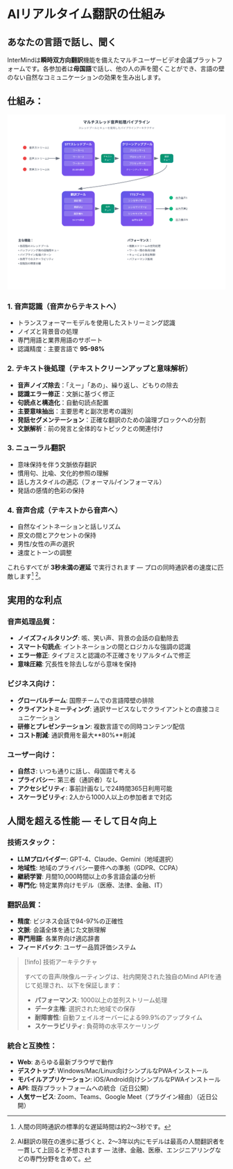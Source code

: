 # AIリアルタイム翻訳の仕組み

## あなたの言語で話し、聞く

InterMindは**瞬時双方向翻訳**機能を備えたマルチユーザービデオ会議プラットフォームです。各参加者は**母国語**で話し、他の人の声を聞くことができ、言語の壁のない自然なコミュニケーションの効果を生み出します。

## 仕組み：

<!-- :::details Show diagram of AI translation process
::: -->

![](./interpretating.svg)

### 1. **音声認識（音声からテキストへ）**

- トランスフォーマーモデルを使用したストリーミング認識
- ノイズと背景音の処理
- 専門用語と業界用語のサポート
- 認識精度：主要言語で **95-98%**

### 2. **テキスト後処理（テキストクリーンアップと意味解析）**

- **音声ノイズ除去**：「えー」「あの」、繰り返し、どもりの除去
- **認識エラー修正**：文脈に基づく修正
- **句読点と構造化**：自動句読点配置
- **主要意味抽出**：主要思考と副次思考の識別
- **発話セグメンテーション**：正確な翻訳のための論理ブロックへの分割
- **文脈解析**：前の発言と全体的なトピックとの関連付け

### 3. **ニューラル翻訳**

- 意味保持を伴う文脈依存翻訳
- 慣用句、比喩、文化的参照の理解
- 話し方スタイルの適応（フォーマル/インフォーマル）
- 発話の感情的色彩の保持

### 4. **音声合成（テキストから音声へ）**

- 自然なイントネーションと話しリズム
- 原文の間とアクセントの保持
- 男性/女性の声の選択
- 速度とトーンの調整

これらすべてが **3秒未満の遅延** で実行されます — プロの同時通訳者の速度に匹敵します[^1] [^2]。

## 実用的な利点

### 音声処理品質：

- **ノイズフィルタリング**: 咳、笑い声、背景の会話の自動除去
- **スマート句読点**: イントネーションの間とロジカルな強調の認識
- **エラー修正**: タイプミスと認識の不正確さをリアルタイムで修正
- **意味圧縮**: 冗長性を除去しながら意味を保持

### ビジネス向け：

- **グローバルチーム**: 国際チームでの言語障壁の排除
- **クライアントミーティング**: 通訳サービスなしでクライアントとの直接コミュニケーション
- **研修とプレゼンテーション**: 複数言語での同時コンテンツ配信
- **コスト削減**: 通訳費用を最大**80%**削減

### ユーザー向け：

- **自然さ**: いつも通りに話し、母国語で考える
- **プライバシー**: 第三者（通訳者）なし
- **アクセシビリティ**: 事前計画なしで24時間365日利用可能
- **スケーラビリティ**: 2人から1000人以上の参加者まで対応

## 人間を超える性能 — そして日々向上

### 技術スタック：

- **LLMプロバイダー**: GPT-4、Claude、Gemini（地域選択）
- **地域性**: 地域のプライバシー要件への準拠（GDPR、CCPA）
- **継続学習**: 月間10,000時間以上の多言語会議の分析
- **専門化**: 特定業界向けモデル（医療、法律、金融、IT）

### 翻訳品質：

- **精度**: ビジネス会話で94-97%の正確性
- **文脈**: 会議全体を通じた文脈理解
- **専門用語**: 各業界向け適応辞書
- **フィードバック**: ユーザー品質評価システム

> [!info] 技術アーキテクチャ
>
> すべての音声/映像ルーティングは、社内開発された独自のMind APIを通じて処理され、以下を保証します：
>
> - **パフォーマンス**: 1000以上の並列ストリーム処理
> - **データ主権**: 選択された地域での保存
> - **耐障害性**: 自動フェイルオーバーによる99.9%のアップタイム
> - **スケーラビリティ**: 負荷時の水平スケーリング

### 統合と互換性：

- **Web**: あらゆる最新ブラウザで動作
- **デスクトップ**: Windows/Mac/Linux向けシンプルなPWAインストール
- **モバイルアプリケーション**: iOS/Android向けシンプルなPWAインストール
- **API**: 既存プラットフォームへの統合（近日公開）
- **人気サービス**: Zoom、Teams、Google Meet（プラグイン経由）（近日公開）

[^1]: 人間の同時通訳の標準的な遅延時間は約2〜3秒です。

[^2]: AI翻訳の現在の進歩に基づくと、2〜3年以内にモデルは最高の人間翻訳者を一貫して上回ると予想されます — 法律、金融、医療、エンジニアリングなどの専門分野を含めて。
